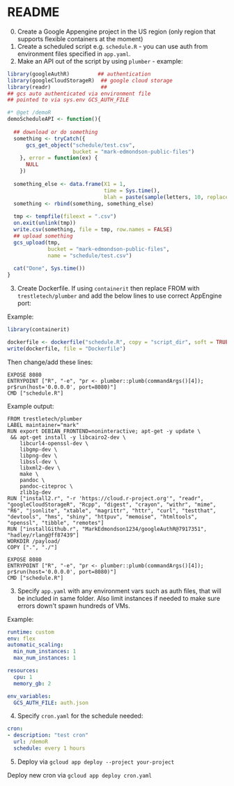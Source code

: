 # README

0. Create a Google Appengine project in the US region (only region that supports flexible containers at the moment)
1. Create a scheduled script e.g. `schedule.R` - you can use auth from environment files specified in `app.yaml`.
2. Make an API out of the script by using `plumber` - example:

```r
library(googleAuthR)         ## authentication
library(googleCloudStorageR)  ## google cloud storage
library(readr)                ## 
## gcs auto authenticated via environment file 
## pointed to via sys.env GCS_AUTH_FILE

#* @get /demoR
demoScheduleAPI <- function(){
  
  ## download or do something
  something <- tryCatch({
      gcs_get_object("schedule/test.csv", 
                     bucket = "mark-edmondson-public-files")
    }, error = function(ex) {
      NULL
    })
      
  something_else <- data.frame(X1 = 1,
                               time = Sys.time(), 
                               blah = paste(sample(letters, 10, replace = TRUE), collapse = ""))
  something <- rbind(something, something_else)
  
  tmp <- tempfile(fileext = ".csv")
  on.exit(unlink(tmp))
  write.csv(something, file = tmp, row.names = FALSE)
  ## upload something
  gcs_upload(tmp, 
             bucket = "mark-edmondson-public-files", 
             name = "schedule/test.csv")
  
  cat("Done", Sys.time())
}

```

3. Create Dockerfile.  If using `containerit` then replace FROM with `trestletech/plumber` and add the below lines to use correct AppEngine port:

Example:

```r
library(containerit)

dockerfile <- dockerfile("schedule.R", copy = "script_dir", soft = TRUE)
write(dockerfile, file = "Dockerfile")
```

Then change/add these lines:

```
EXPOSE 8080
ENTRYPOINT ["R", "-e", "pr <- plumber::plumb(commandArgs()[4]); pr$run(host='0.0.0.0', port=8080)"]
CMD ["schedule.R"]
```

Example output:

```
FROM trestletech/plumber
LABEL maintainer="mark"
RUN export DEBIAN_FRONTEND=noninteractive; apt-get -y update \
 && apt-get install -y libcairo2-dev \
	libcurl4-openssl-dev \
	libgmp-dev \
	libpng-dev \
	libssl-dev \
	libxml2-dev \
	make \
	pandoc \
	pandoc-citeproc \
	zlib1g-dev
RUN ["install2.r", "-r 'https://cloud.r-project.org'", "readr", "googleCloudStorageR", "Rcpp", "digest", "crayon", "withr", "mime", "R6", "jsonlite", "xtable", "magrittr", "httr", "curl", "testthat", "devtools", "hms", "shiny", "httpuv", "memoise", "htmltools", "openssl", "tibble", "remotes"]
RUN ["installGithub.r", "MarkEdmondson1234/googleAuthR@7917351", "hadley/rlang@ff87439"]
WORKDIR /payload/
COPY [".", "./"]

EXPOSE 8080
ENTRYPOINT ["R", "-e", "pr <- plumber::plumb(commandArgs()[4]); pr$run(host='0.0.0.0', port=8080)"]
CMD ["schedule.R"]
```


3. Specify `app.yaml` with any environment vars such as auth files, that will be included in same folder.  Also limit instances if needed to make sure errors down't spawn hundreds of VMs.

Example:

```yaml
runtime: custom
env: flex
automatic_scaling:
  min_num_instances: 1
  max_num_instances: 1

resources:
  cpu: 1
  memory_gb: 2

env_variables:
  GCS_AUTH_FILE: auth.json
```

4. Specify `cron.yaml` for the schedule needed:

```yaml
cron:
- description: "test cron"
  url: /demoR
  schedule: every 1 hours
```

5. Deploy via `gcloud app deploy --project your-project`

Deploy new cron via `gcloud app deploy cron.yaml`

